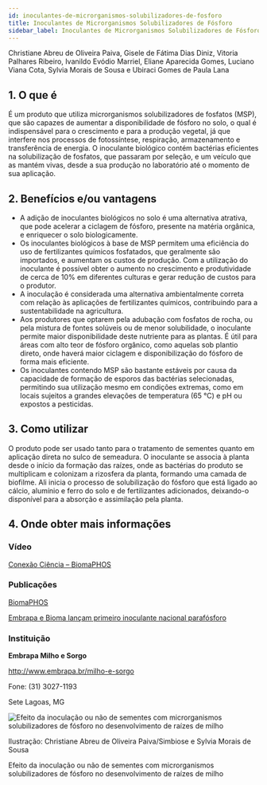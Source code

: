 ```yaml
---
id: inoculantes-de-microrganismos-solubilizadores-de-fosforo
title: Inoculantes de Microrganismos Solubilizadores de Fósforo
sidebar_label: Inoculantes de Microrganismos Solubilizadores de Fósforo
---
```


<div className="center-textArticle">Christiane Abreu de Oliveira Paiva, Gisele de Fátima Dias Diniz, Vitoria Palhares Ribeiro, Ivanildo Evódio Marriel, Eliane Aparecida Gomes, Luciano Viana Cota, Sylvia Morais de Sousa e Ubiraci Gomes de Paula Lana</div>

## **1. O que é**

É um produto que utiliza microrganismos solubilizadores de
fosfatos (MSP), que são capazes de aumentar a disponibilidade
de fósforo no solo, o qual é indispensável para o crescimento e
para a produção vegetal, já que interfere nos processos de
fotossíntese, respiração, armazenamento e transferência de
energia. O inoculante biológico contém bactérias eficientes na
solubilização de fosfatos, que passaram por seleção, e um
veículo que as mantém vivas, desde a sua produção no
laboratório até o momento de sua aplicação.

## **2. Benefícios e/ou vantagens**

- A adição de inoculantes biológicos no solo é uma alternativa
  atrativa, que pode acelerar a ciclagem de fósforo, presente na
  matéria orgânica, e enriquecer o solo biologicamente.
- Os inoculantes biológicos à base de MSP permitem uma
  eficiência do uso de fertilizantes químicos fosfatados, que
  geralmente são importados, e aumentam os custos de
  produção. Com a utilização do inoculante é possível obter o
  aumento no crescimento e produtividade de cerca de 10% em
  diferentes culturas e gerar redução de custos para o produtor.
- A inoculação é considerada uma alternativa ambientalmente
  correta com relação às aplicações de fertilizantes químicos,
  contribuindo para a sustentabilidade na agricultura.
- Aos produtores que optarem pela adubação com fosfatos de
  rocha, ou pela mistura de fontes solúveis ou de menor
  solubilidade, o inoculante permite maior disponibilidade deste
  nutriente para as plantas. É útil para áreas com alto teor de
  fósforo orgânico, como aquelas sob plantio direto, onde
  haverá maior ciclagem e disponibilização do fósforo de forma
  mais eficiente.
- Os inoculantes contendo MSP são bastante estáveis por
  causa da capacidade de formação de esporos das bactérias
  selecionadas, permitindo sua utilização mesmo em
  condições extremas, como em locais sujeitos a grandes
  elevações de temperatura (65 °C) e pH ou expostos a
  pesticidas.

## **3. Como utilizar**

O produto pode ser usado tanto para o tratamento de sementes
quanto em aplicação direta no sulco de semeadura. O inoculante
se associa à planta desde o início da formação das raízes, onde
as bactérias do produto se multiplicam e colonizam a rizosfera da
planta, formando uma camada de biofilme. Ali inicia o processo
de solubilização do fósforo que está ligado ao cálcio, alumínio e
ferro do solo e de fertilizantes adicionados, deixando-o disponível
para a absorção e assimilação pela planta.

## **4. Onde obter mais informações**

### Vídeo

[Conexão Ciência – BiomaPHOS](https://bit.ly/2QQ2anG)

### Publicações

[BiomaPHOS](https://bit.ly/34GaqLa)

[Embrapa e Bioma lançam primeiro inoculante nacional parafósforo](https://bit.ly/2R0eB0o)

### Instituição

**Embrapa Milho e Sorgo**

http://www.embrapa.br/milho-e-sorgo

Fone: (31) 3027-1193

Sete Lagoas, MG

![Efeito da inoculação ou não de sementes com microrganismos solubilizadores de fósforo no desenvolvimento de raízes de milho](./img/docs/36_inoculantes/FOTO_01.jpg)

Ilustração: Christiane Abreu de Oliveira Paiva/Simbiose e Sylvia Morais de Sousa

<div class="center-textImage">
Efeito da inoculação ou não de sementes com microrganismos solubilizadores de fósforo no desenvolvimento de raízes de milho
</div>
